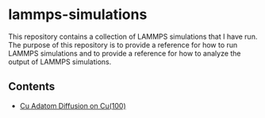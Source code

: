# lammps-simulations

This repository contains a collection of LAMMPS simulations that I have run. The
purpose of this repository is to provide a reference for how to run LAMMPS
simulations and to provide a reference for how to analyze the output of LAMMPS
simulations.

## Contents

- [Cu Adatom Diffusion on Cu(100)](/adatom_cu/)
